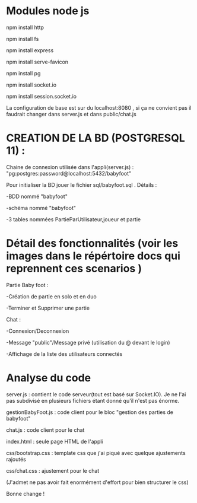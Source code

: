 # Modules node js
 
npm install http  

npm install fs 

npm install express 

npm install serve-favicon

npm install pg

npm install socket.io

npm install session.socket.io

La configuration de base est sur du localhost:8080 , si ça ne convient pas il faudrait changer dans server.js et dans public/chat.js

# CREATION DE LA BD (POSTGRESQL 11) :

Chaine de connexion utilisée dans l'appli(server.js) : "pg:postgres:password@localhost:5432/babyfoot"

Pour initialiser la BD jouer le fichier sql/babyfoot.sql . Détails :

-BDD nommé "babyfoot"

-schéma nommé "babyfoot"

-3 tables nommées PartieParUtilisateur,joueur et partie


# Détail des fonctionnalités (voir les images dans le répértoire docs qui reprennent ces scenarios )

Partie Baby foot :

-Création de partie en solo et en duo

-Terminer et Supprimer une partie

Chat :

-Connexion/Deconnexion

-Message "public"/Message privé (utilisation du @ devant le login)

-Affichage de la liste des utilisateurs connectés

# Analyse du code

server.js : contient le code serveur(tout est basé sur Socket.IO). Je ne l'ai pas subdivisé en plusieurs fichiers étant donné qu'il n'est pas énorme.

gestionBabyFoot.js : code client pour le bloc "gestion des parties de babyfoot"

chat.js : code client pour le chat

index.html : seule page HTML de l'appli

css/bootstrap.css : template css que j'ai piqué avec quelque ajustements rajoutés

css/chat.css : ajustement pour le chat

(J'admet ne pas avoir fait enormément d'effort pour bien structurer le css)

Bonne change !
